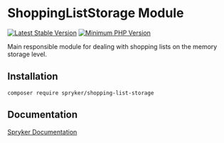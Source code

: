 # ShoppingListStorage Module
[![Latest Stable Version](https://poser.pugx.org/spryker/shopping-list-storage/v/stable.svg)](https://packagist.org/packages/spryker/shopping-list-storage)
[![Minimum PHP Version](https://img.shields.io/badge/php-%3E%3D%207.3-8892BF.svg)](https://php.net/)

Main responsible module for dealing with shopping lists on the memory storage level.

## Installation

```
composer require spryker/shopping-list-storage
```

## Documentation

[Spryker Documentation](https://academy.spryker.com/developing_with_spryker/module_guide/modules.html)
